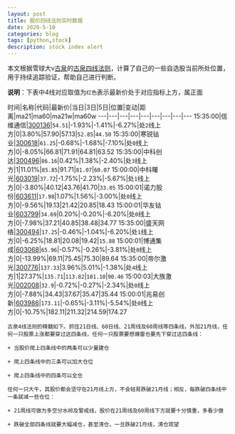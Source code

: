 ```yaml
---
layout: post
title: 股价四线法则实时数据
date: 2020-5-10
categories: blog
tags: [python,stock]
description: stock index alert
---
```



本文根据雪球大v[古泉](https://xueqiu.com/u/7148646888)的[古泉四线法则](https://xueqiu.com/7148646888/130498192)，计算了自己的一些自选股当前所处位置，用于持续追踪验证，帮助自己进行判断。

**说明**：下表中4线对应取值为`红色`表示最新价处于对应指标上方，属正面

时间|名称|代码|最新价|当日|3日|5日|位置|变动|距离|ma21|ma60|ma21w|ma60w
---|---|---|---|---|---|---|---|---
15:35:00|信维通信|[300136](https://xueqiu.com/S/SZ300136)|`54.51`|-1.93%|-1.41%|-6.27%|处`2`线上方|0|3.80%|57.90|57.13|`52.85`|`44.50`
15:35:00|寒锐钴业|[300618](https://xueqiu.com/S/SZ300618)|`61.25`|-0.68%|-1.68%|-7.10%|处`0`线上方|0|-8.05%|66.81|71.91|64.81|63.52
15:35:00|中科创达|[300496](https://xueqiu.com/S/SZ300496)|`86.16`|0.42%|1.38%|-2.40%|处`3`线上方|1|11.01%|`85.85`|91.71|`81.07`|`60.07`
15:00:00|中科曙光|[603019](https://xueqiu.com/S/SH603019)|`37.72`|-1.75%|-2.23%|-5.67%|处`1`线上方|0|-3.80%|40.12|43.76|41.70|`33.05`
15:00:01|诺力股份|[603611](https://xueqiu.com/S/SH603611)|`17.98`|1.07%|1.56%|-3.00%|处`0`线上方|0|-9.56%|19.13|21.42|20.85|18.43
15:00:01|华友钴业|[603799](https://xueqiu.com/S/SH603799)|`34.69`|0.20%|-0.20%|-6.20%|处`0`线上方|0|-7.98%|37.21|40.85|38.48|34.77
15:35:00|盛天网络|[300494](https://xueqiu.com/S/SZ300494)|`17.25`|-0.46%|-1.04%|-6.20%|处`1`线上方|0|-6.25%|18.81|20.08|19.42|`15.88`
15:00:01|博通集成|[603068](https://xueqiu.com/S/SH603068)|`65.96`|-0.57%|-0.26%|-3.81%|处`0`线上方|0|-13.99%|69.11|75.45|75.30|89.64
15:35:00|帝尔激光|[300776](https://xueqiu.com/S/SZ300776)|`137.33`|3.96%|5.01%|-1.38%|处`4`线上方|1|27.37%|`135.71`|`113.82`|`101.10`|`90.46`
15:00:03|大族激光|[002008](https://xueqiu.com/S/SZ002008)|`32.9`|-0.72%|-0.27%|-2.34%|处`0`线上方|0|-7.88%|34.43|37.67|35.47|35.44
15:00:01|兆易创新|[603986](https://xueqiu.com/S/SH603986)|`173.11`|-0.65%|-3.11%|-5.54%|处`0`线上方|0|-10.75%|182.11|211.32|214.59|174.27

```
古泉4线法则的精髓如下。抓住21日线、60日线、21周线及60周线等四条线，外加21月线，任何一只股票上涨都要穿过这四条线，任何一只股票要想爆雷也要先下穿过这四条线：

+ 当股价爬上四条线中的两条可以少量建仓

+ 爬上四条线中的三条可以加大仓位

+ 爬上四条线中的四条可以全仓

任何一只大牛，其股价都会坚守在21月线上方，不会轻易跌破21月线；相反，每跌破四条线中一条就减一些仓位：

+ 21周线可做为多空分水岭及警戒线，股价在21周线及60周线下方就要十分慎重，多看少做

+ 跌破全部四条线就要大幅减仓，甚至清仓，一旦跌破21月线，清仓观望
```